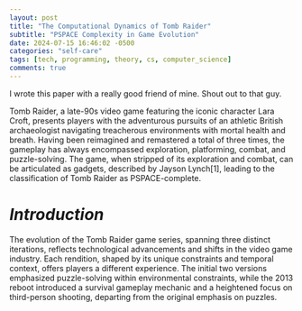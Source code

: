 ```yaml
---
layout: post
title: "The Computational Dynamics of Tomb Raider"
subtitle: "PSPACE Complexity in Game Evolution"
date: 2024-07-15 16:46:02 -0500
categories: "self-care"
tags: [tech, programming, theory, cs, computer_science]
comments: true
---
```

I wrote this paper with a really good friend of mine. Shout out to that guy.

Tomb Raider, a late-90s video game featuring the iconic character Lara Croft, presents players with the adventurous pursuits of an athletic British archaeologist navigating treacherous environments with mortal health and breath. Having been reimagined and remastered a total of three times, the gameplay has always encompassed exploration, platforming, combat, and puzzle-solving. The game, when stripped of its exploration and combat, can be articulated as gadgets, described by Jayson Lynch\[1], leading to the classification of Tomb Raider as PSPACE-complete.<!-- more -->

# _Introduction_

The evolution of the Tomb Raider game series, spanning three distinct iterations, reflects technological advancements and shifts in the video game industry. Each rendition, shaped by its unique constraints and temporal context, offers players a different experience. The initial two versions emphasized puzzle-solving within environmental constraints, while the 2013 reboot introduced a survival gameplay mechanic and a heightened focus on third-person shooting, departing from the original emphasis on puzzles.
